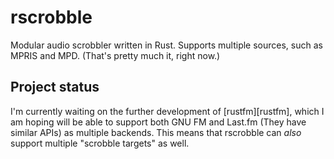# rscrobble

Modular audio scrobbler written in Rust. Supports multiple sources,
such as MPRIS and MPD. (That's pretty much it, right now.)

## Project status

I'm currently waiting on the further development of [rustfm][rustfm],
which I am hoping will be able to support both GNU FM and Last.fm
(They have similar APIs) as multiple backends. This means that
rscrobble can _also_ support multiple "scrobble targets" as well.
